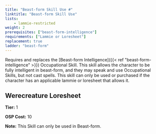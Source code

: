 ```yaml
---
title: "Beast-form Skill Use #"
linktitle: "Beast-form Skill Use"
lists:
    - lammie-restricted
weight: 2
prerequisites: ["beast-form-intelligence"]
requirements: ["Lammie or Loresheet"]
replacement: true
ladder: "beast-form"
---
```

Requires and replaces the [Beast-form Intelligence]({{< ref "beast-form-intelligence" >}}) Occupational Skill. This skill allows the character to be fully intelligent in beast-form, and they may speak and use Occupational Skills, but not cast spells. This skill can only be used or purchased if the character has an applicable lammie or loresheet that allows it.


## Werecreature Loresheet

**Tier:** 1

**OSP Cost:** 10

**Note:** This Skill can only be used in Beast-form.